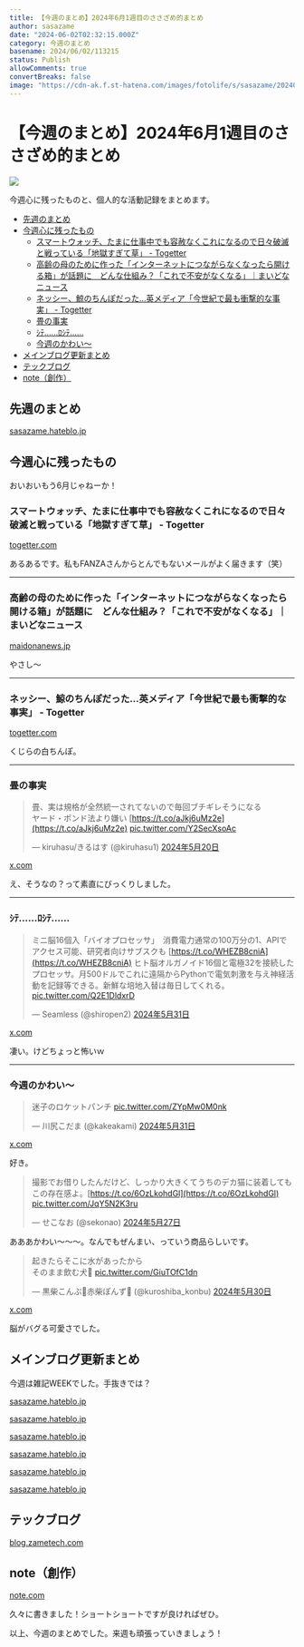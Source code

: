 ```yaml
---
title: 【今週のまとめ】2024年6月1週目のささざめ的まとめ
author: sasazame
date: "2024-06-02T02:32:15.000Z"
category: 今週のまとめ
basename: 2024/06/02/113215
status: Publish
allowComments: true
convertBreaks: false
image: "https://cdn-ak.f.st-hatena.com/images/fotolife/s/sasazame/20240602/20240602113117.png"
---
```

# 【今週のまとめ】2024年6月1週目のささざめ的まとめ

![](https://cdn-ak.f.st-hatena.com/images/fotolife/s/sasazame/20240602/20240602113117.png)

今週心に残ったものと、個人的な活動記録をまとめます。

<!-- Extended Body -->

-   [先週のまとめ](#先週のまとめ)
-   [今週心に残ったもの](#今週心に残ったもの)
    -   [スマートウォッチ、たまに仕事中でも容赦なくこれになるので日々破滅と戦っている「地獄すぎて草」 - Togetter](#スマートウォッチたまに仕事中でも容赦なくこれになるので日々破滅と戦っている地獄すぎて草---Togetter)
    -   [高齢の母のために作った「インターネットにつながらなくなったら開ける箱」が話題に　どんな仕組み？「これで不安がなくなる」｜まいどなニュース](#高齢の母のために作ったインターネットにつながらなくなったら開ける箱が話題にどんな仕組みこれで不安がなくなるまいどなニュース)
    -   [ネッシー、鯨のちんぽだった…英メディア「今世紀で最も衝撃的な事実」 - Togetter](#ネッシー鯨のちんぽだった英メディア今世紀で最も衝撃的な事実---Togetter)
    -   [畳の事実](#畳の事実)
    -   [ｼﾃ……ﾛｼﾃ……](#ｼﾃﾛｼﾃ)
    -   [今週のかわい～](#今週のかわい)
-   [メインブログ更新まとめ](#メインブログ更新まとめ)
-   [テックブログ](#テックブログ)
-   [note（創作）](#note創作)

## 先週のまとめ

[sasazame.hateblo.jp](https://sasazame.hateblo.jp/entry/2024/05/26/194613)

## 今週心に残ったもの

おいおいもう6月じゃねーか！

### スマートウォッチ、たまに仕事中でも容赦なくこれになるので日々破滅と戦っている「地獄すぎて草」 - Togetter

[togetter.com](https://togetter.com/li/2375615)

あるあるです。私もFANZAさんからとんでもないメールがよく届きます（笑）

* * *

### 高齢の母のために作った「インターネットにつながらなくなったら開ける箱」が話題に　どんな仕組み？「これで不安がなくなる」｜まいどなニュース

[maidonanews.jp](https://maidonanews.jp/article/15283617)

やさし～

* * *

### ネッシー、鯨のちんぽだった…英メディア「今世紀で最も衝撃的な事実」 - Togetter

[togetter.com](https://togetter.com/li/2375401)

くじらの白ちんぽ。

* * *

### 畳の事実

> 畳、実は規格が全然統一されてないので毎回ブチギレそうになる  
> ヤード・ポンド法より嫌い [https://t.co/aJkj6uMz2e](https://t.co/aJkj6uMz2e) [pic.twitter.com/Y2SecXsoAc](https://t.co/Y2SecXsoAc)
> 
> — kiruhasu/きるはす (@kiruhasu1) [2024年5月20日](https://twitter.com/kiruhasu1/status/1792420097199661082?ref_src=twsrc%5Etfw)

[x.com](https://x.com/kiruhasu1/status/1792420097199661082)

え、そうなの？って素直にびっくりしました。

* * *

### ｼﾃ……ﾛｼﾃ……

> ミニ脳16個入「バイオプロセッサ」　消費電力通常の100万分の1、APIでアクセス可能、研究者向けサブスクも [https://t.co/WHEZB8cniA](https://t.co/WHEZB8cniA) ヒト脳オルガノイド16個と電極32を接続したプロセッサ。月500ドルでこれに遠隔からPythonで電気刺激を与え神経活動を記録等できる。新鮮な培地入替は毎日してくれる。 [pic.twitter.com/Q2E1DldxrD](https://t.co/Q2E1DldxrD)
> 
> — Seamless (@shiropen2) [2024年5月31日](https://twitter.com/shiropen2/status/1796334623808753838?ref_src=twsrc%5Etfw)

[x.com](https://x.com/shiropen2/status/1796334623808753838)

凄い。けどちょっと怖いｗ

* * *

### 今週のかわい～

> 迷子のロケットパンチ [pic.twitter.com/ZYpMw0M0nk](https://t.co/ZYpMw0M0nk)
> 
> — 川尻こだま (@kakeakami) [2024年5月31日](https://twitter.com/kakeakami/status/1796684863967465786?ref_src=twsrc%5Etfw)

[x.com](https://x.com/kakeakami/status/1796684863967465786)

好き。

> 撮影でお借りしたんだけど、しっかり大きくてうちのデカ猫に装着してもこの存在感よ。[https://t.co/6OzLkohdGl](https://t.co/6OzLkohdGl) [pic.twitter.com/JqY5N2K3ru](https://t.co/JqY5N2K3ru)
> 
> — せこなお (@sekonao) [2024年5月27日](https://twitter.com/sekonao/status/1795051692800495925?ref_src=twsrc%5Etfw)

あああかわい～～～。なんでもぜんまい、っていう商品らしいです。

> 起きたらそこに水があったから  
> そのまま飲む犬🐶 [pic.twitter.com/GiuTOfC1dn](https://t.co/GiuTOfC1dn)
> 
> — 黒柴こんぶ🐾赤柴ぽんず🐾 (@kuroshiba\_konbu) [2024年5月30日](https://twitter.com/kuroshiba_konbu/status/1796313724502135147?ref_src=twsrc%5Etfw)

[x.com](https://x.com/kuroshiba_konbu/status/1796313724502135147)

脳がバグる可愛さでした。

## メインブログ更新まとめ

今週は雑記WEEKでした。手抜きでは？

[sasazame.hateblo.jp](https://sasazame.hateblo.jp/entry/2024/05/27/220159)

[sasazame.hateblo.jp](https://sasazame.hateblo.jp/entry/2024/05/28/213812)

[sasazame.hateblo.jp](https://sasazame.hateblo.jp/entry/2024/05/29/234036)

[sasazame.hateblo.jp](https://sasazame.hateblo.jp/entry/2024/05/30/234014)

[sasazame.hateblo.jp](https://sasazame.hateblo.jp/entry/2024/05/31/215208)

[sasazame.hateblo.jp](https://sasazame.hateblo.jp/entry/2024/06/01/213754)

## テックブログ

[blog.zametech.com](https://blog.zametech.com/entry/2024/06/02/111619)

## note（創作）

[note.com](https://note.com/sasazame/n/n7d32eef45661)

久々に書きました！ショートショートですが良ければぜひ。

  

以上、今週のまとめでした。来週も頑張っていきましょう！